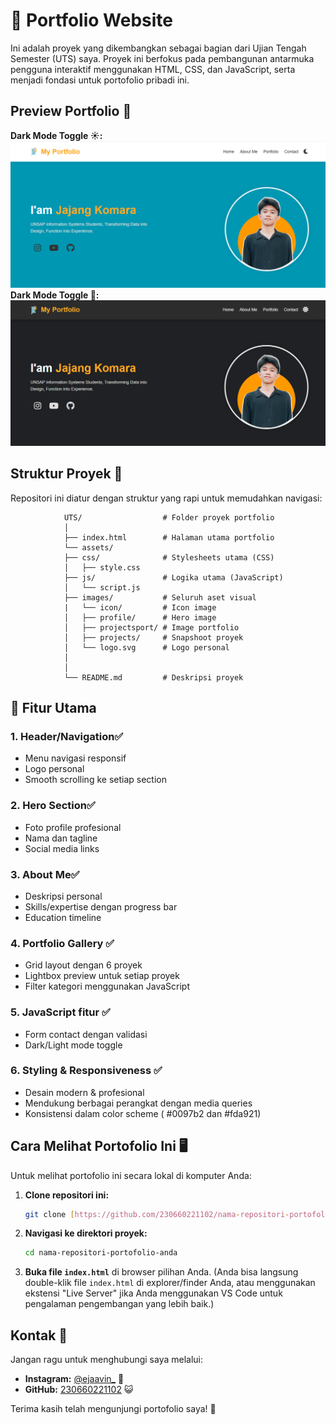 # 🔗 Portfolio Website
Ini adalah proyek yang dikembangkan sebagai bagian dari Ujian Tengah Semester (UTS) saya. Proyek ini berfokus pada pembangunan antarmuka pengguna interaktif menggunakan HTML, CSS, dan JavaScript, serta menjadi fondasi untuk portofolio pribadi ini.

## Preview Portfolio 📸
**Dark Mode Toggle ☀️:**
![projects](images/projects/preview1.png)
**Dark Mode Toggle 🌙:**
![projects](images/projects/preview2.png)


## Struktur Proyek 📂
Repositori ini diatur dengan struktur yang rapi untuk memudahkan navigasi:

                UTS/                  # Folder proyek portfolio
                │
                ├── index.html        # Halaman utama portfolio
                └── assets/
                ├── css/              # Stylesheets utama (CSS)
                │   ├── style.css  
                ├── js/               # Logika utama (JavaScript)
                │   └── script.js
                ├── images/           # Seluruh aset visual
                |   └── icon/         # Icon image
                │   ├── profile/      # Hero image
                │   ├── projectsport/ # Image portfolio
                │   ├── projects/     # Snapshoot proyek
                │   └── logo.svg      # Logo personal
                │
                │
                └── README.md         # Deskripsi proyek

## 🚀 Fitur Utama 
### 1.	Header/Navigation✅
* Menu navigasi responsif
* Logo personal
* Smooth scrolling ke setiap section
### 2.	Hero Section✅
* Foto profile profesional
* Nama dan tagline
* Social media links
### 3.	About Me✅
* Deskripsi personal
* Skills/expertise dengan progress bar
* Education timeline
### 4.	Portfolio Gallery ✅
* Grid layout dengan 6 proyek
* Lightbox preview untuk setiap proyek
* Filter kategori menggunakan JavaScript
### 5.	JavaScript fitur ✅
* Form contact dengan validasi 
* Dark/Light mode toggle 
### 6. Styling & Responsiveness ✅
* Desain modern & profesional
* Mendukung berbagai perangkat dengan media queries
* Konsistensi dalam color scheme ( #0097b2 dan #fda921)

## Cara Melihat Portofolio Ini 🖥️

Untuk melihat portofolio ini secara lokal di komputer Anda:

1.  **Clone repositori ini:**
    ```bash
    git clone [https://github.com/230660221102/nama-repositori-portofolio-anda.git](https://github.com/230660221102/nama-repositori-portofolio-anda.git)
    ```
2.  **Navigasi ke direktori proyek:**
    ```bash
    cd nama-repositori-portofolio-anda
    ```
3.  **Buka file `index.html`** di browser pilihan Anda.
    (Anda bisa langsung double-klik file `index.html` di explorer/finder Anda, atau menggunakan ekstensi "Live Server" jika Anda menggunakan VS Code untuk pengalaman pengembangan yang lebih baik.)

## Kontak 📩

Jangan ragu untuk menghubungi saya melalui:
* **Instagram:** [@ejaavin_](https://www.instagram.com/ejaavin_/) 📸
* **GitHub:** [230660221102](https://github.com/230660221102) 😺

Terima kasih telah mengunjungi portofolio saya! 🙏